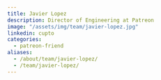 ```yaml
---
title: Javier Lopez
description: Director of Engineering at Patreon
image: "/assets/img/team/javier-lopez.jpg"
linkedin: cupto
categories:
  - patreon-friend
aliases:
  - /about/team/javier-lopez/
  - /team/javier-lopez/
---
```

